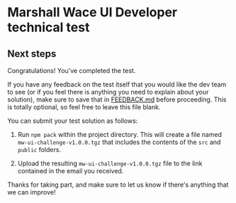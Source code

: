 # Marshall Wace UI Developer technical test

## Next steps

Congratulations! You've completed the test.

If you have any feedback on the test itself that you would like the dev team to see (or if you feel there is anything you need to explain about your solution), make sure to save that in [FEEDBACK.md](./FEEDBACK.md) before proceeding. This is totally optional, so feel free to leave this file blank.

You can submit your test solution as follows:

1. Run `npm pack` within the project directory. This will create a file named `mw-ui-challenge-v1.0.0.tgz` that includes the contents of the `src` and `public` folders.

2. Upload the resulting `mw-ui-challenge-v1.0.0.tgz` file to the link contained in the email you received.

Thanks for taking part, and make sure to let us know if there's anything that we can improve!